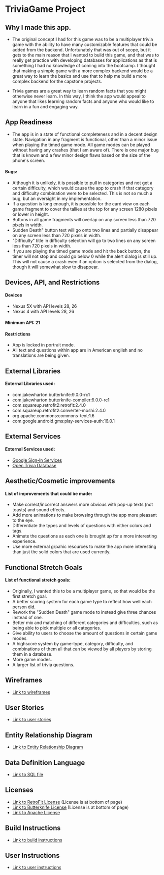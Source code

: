 # TriviaGame Project

## Why I made this app.
* The original concept I had for this game was to be a multiplayer trivia game with the ability to have
  many customizable features that could be added from the backend. Unfortunately that was out of scope, but
  it gets to the main reason that I wanted to build this game, and that was to really get practice with 
  developing databases for applications as that is something I had no knowledge of coming into the bootcamp.
  I thought that making a simple game with a more complex backend would be a great way to learn the basics
  and use that to help me build a more complex backend for the capstone projects.

* Trivia games are a great way to learn random facts that you might otherwise never learn. In this way, I
  think the app would appeal to anyone that likes learning random facts and anyone who would like to learn
  in a fun and engaging way.

## App Readiness
* The app is in a state of functional completeness and in a decent design state. Navigation in any fragment
  is functional, other than a minor issue when playing the timed game mode. All game modes can be played
  without having any crashes (that I am aware of). There is one major bug that is known and a few minor 
  design flaws based on the size of the phone's screen.

#### Bugs:
* Although it is unlikely, it is possible to pull in categories and not get a certain difficulty, which would 
  cause the app to crash if that category and difficulty combination were to be selected. This is not so much
  a bug, but an oversight in my implementation.
* If a question is long enough, it is possible for the card view on each game fragment to cover the tallies
  at the top for any screen 1280 pixels or lower in height.
* Buttons in all game fragments will overlap on any screen less than 720 pixels in width.
* Sudden Death" button text will go onto two lines and partially disappear on any screen less than 720 
  pixels in width.
* "Difficulty" title in difficulty selection will go to two lines on any screen less than 720 pixels in width.
* If you are playing the timed game mode and hit the back button, the timer will not stop and could go below 0
  while the alert dialog is still up. This will not cause a crash even if an option is selected from the 
  dialog, though it will somewhat slow to disappear.
  
## Devices, API, and Restrictions
#### Devices
* Nexus 5X with API levels 28, 26
* Nexus 4 with API levels  28, 26
  
#### Minimum API: 21
  
#### Restrictions
* App is locked in portrait mode.
* All text and questions within app are in American english and no translations are being given.
  
## External Libraries
#### External Libraries used:
* com.jakewharton:butterknife:9.0.0-rc1
* com.jakewharton:butterknife-compiler:9.0.0-rc1
* com.squareup.retrofit2:retrofit:2.4.0
* com.squareup.retrofit2:converter-moshi:2.4.0
* org.apache.commons:commons-text:1.6
* com.google.android.gms:play-services-auth:16.0.1

## External Services
#### External Services used:
* [Google Sign-In Services](https://developers.google.com/identity/sign-in/android/start)
* [Open Trivia Database](https://opentdb.com/)

## Aesthetic/Cosmetic improvements
#### List of improvements that could be made:
* Make correct/incorrect answers more obvious with pop-up texts (not toasts) and sound effects.
* Add more animations to make browsing through the app more pleasant to the eye.
* Differentiate the types and levels of questions with either colors and tags.
* Animate the questions as each one is brought up for a more interesting experience.
* Use more external grpahic resources to make the app more interesting than just the solid colors that are
  used currently.

## Functional Stretch Goals
#### List of functional stretch goals:
* Originally, I wanted this to be a multiplayer game, so that would be the first stretch goal.
* A better scoring system for each game type to reflect how well each person did.
* Rework the "Sudden Death" game mode to instead give three chances instead of one.
* Better mix and matching of different categories and difficulties, such as being able to pick multiple or all
  categories.
* Give ability to users to choose the amount of questions in certain game modes.
* A highscore system by game-type, category, difficulty, and combinations of them all that can be viewed by all 
  players by storing them in a database.
* More game modes.
* A larger list of trivia questions.

## Wireframes
* [Link to wireframes](TriviaGameWF.pdf)

## User Stories
* [Link to user stories](USER_STORIES.md)

## Entity Relationship Diagram
* [Link to Entity Relationship Diagram](TriviaGameERD.pdf)

## Data Definition Language
* [Link to SQL file](trivia_game.sql)

## Licenses
* [Link to RetroFit License](https://square.github.io/retrofit/) (License is at bottom of page)
* [Link to Butterknife License](http://jakewharton.github.io/butterknife/) (License is at bottom of page)
* [Link to Apache License](http://www.apache.org/licenses/)

## Build Instructions
* [Link to build instructions](Build_Instr.md)

## User Instructions
* [Link to user instructions](User_Instr.md)

